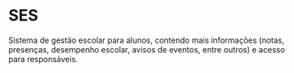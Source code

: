 # SES
Sistema de gestão escolar para alunos, contendo mais informações (notas, presenças, desempenho escolar, avisos de eventos, entre outros) e acesso para responsáveis. 
